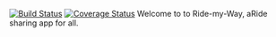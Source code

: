 
[![Build Status](https://travis-ci.org/fgkinus/ride-my-way.svg?branch=master)](https://travis-ci.org/fgkinus/ride-my-way)
[![Coverage Status](https://coveralls.io/repos/github/fgkinus/ride-my-way/badge.svg?branch=master)](https://coveralls.io/github/fgkinus/ride-my-way?branch=master)
Welcome to to Ride-my-Way, aRide sharing app for all.

